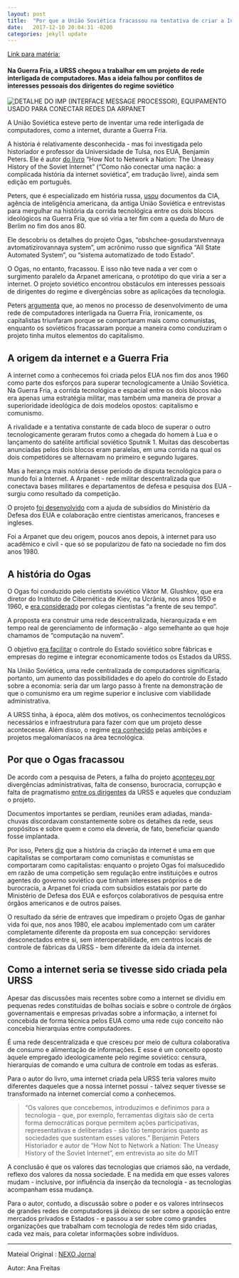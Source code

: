 ```yaml
---
layout: post
title:  "Por que a União Soviética fracassou na tentativa de criar a Internet"
date:   2017-12-10 20:04:31 -0200
categories: jekyll update
---
```



[Link para matéria:](https://www.nexojornal.com.br/expresso/2016/08/06/Por-que-a-Uni%C3%A3o-Sovi%C3%A9tica-fracassou-na-tentativa-de-criar-a-Internet) 


#### Na Guerra Fria, a URSS chegou a trabalhar em um projeto de rede interligada de computadores. Mas a ideia falhou por conflitos de interesses pessoais dos dirigentes do regime soviético

![DETALHE DO IMP (INTERFACE MESSAGE PROCESSOR), EQUIPAMENTO USADO PARA CONECTAR REDES DA ARPANET](https://www.nexojornal.com.br/incoming/imagens/ARPANET/ALTERNATES/LANDSCAPE_640/ARPANET)

A União Soviética esteve perto de inventar uma rede interligada de computadores, como a internet, durante a Guerra Fria.

A história é relativamente desconhecida - mas foi investigada pelo historiador e professor da Universidade de Tulsa, nos EUA, Benjamin Peters. Ele é autor [do livro](https://books.google.com.br/books?id=hrFIDAAAQBAJ&pg=PA276&lpg=PA276&dq=%22how+not+to+network+a+nation%22+%2B+pdf&source=bl&ots=wDY_z2Z6Gc&sig=p4CqgabBl5-wbYDuv-aV2m4lWzU&hl=pt-BR&sa=X&ved=0ahUKEwjO2f_D9qfOAhXHPpAKHcSfB9sQ6AEITTAI#v=onepage&q=%22how%20not%20to%20network%20a%20nation%22%20%2B%20pdf&f=false) “How Not to Network a Nation: The Uneasy History of the Soviet Internet” (“Como não conectar uma nação: a complicada história da internet soviética”, em tradução livre), ainda sem edição em português.

Peters, que é especializado em história russa, [usou](http://www.nature.com/nature/journal/v532/n7600/full/532438a.html) documentos da CIA, agência de inteligência americana, da antiga União Soviética e entrevistas para mergulhar na história da corrida tecnológica entre os dois blocos ideológicos na Guerra Fria, que só viria a ter fim com a queda do Muro de Berlim no fim dos anos 80.

Ele descobriu os detalhes do projeto Ogas, “obshchee-gosudarstvennaya avtomatizirovannaya system”, um acrônimo russo que significa “All State Automated System”, ou “sistema automatizado de todo Estado”.

O Ogas, no entanto, fracassou. E isso não teve nada a ver com o surgimento paralelo da Arpanet americana, o protótipo do que viria a ser a internet. O projeto soviético encontrou obstáculos em interesses pessoais de dirigentes do regime e divergências sobre as aplicações da tecnologia.

Peters [argumenta](https://mitpress.mit.edu/blog/five-minutes-benjamin-peters) que, ao menos no processo de desenvolvimento de uma rede de computadores interligada na Guerra Fria, ironicamente, os capitalistas triunfaram porque se comportaram mais como comunistas, enquanto os soviéticos fracassaram porque a maneira como conduziram o projeto tinha muitos elementos do capitalismo.

## A origem da internet e a Guerra Fria

A internet como a conhecemos foi criada pelos EUA nos fim dos anos 1960 como parte dos esforços para superar tecnologicamente a União Soviética. Na Guerra Fria, a corrida tecnológica e espacial entre os dois blocos não era apenas uma estratégia militar, mas também uma maneira de provar a superioridade ideológica de dois modelos opostos: capitalismo e comunismo.

A rivalidade e a tentativa constante de cada bloco de superar o outro tecnologicamente geraram frutos como a chegada do homem à Lua e o lançamento do satélite artificial soviético Sputnik 1. Muitas das descobertas anunciadas pelos dois blocos eram paralelas, em uma corrida na qual os dois competidores se alternavam no primeiro e segundo lugares.

Mas a herança mais notória desse período de disputa tecnológica para o mundo foi a Internet. A Arpanet - rede militar descentralizada que conectava bases militares e departamentos de defesa e pesquisa dos EUA - surgiu como resultado da competição.

O projeto [foi desenvolvido](https://mitpress.mit.edu/books/inventing-internet) com a ajuda de subsídios do Ministério da Defesa dos EUA e colaboração entre cientistas americanos, franceses e ingleses.

Foi a Arpanet que deu origem, poucos anos depois, à internet para uso acadêmico e civil - que só se popularizou de fato na sociedade no fim dos anos 1980.

## A história do Ogas

O Ogas foi conduzido pelo cientista soviético Viktor M. Glushkov, que era diretor do Instituto de Cibernética de Kiev, na Ucrânia, nos anos 1950 e 1960, e [era considerado](http://fsp.kpi.ua/wp-content/uploads/2016/02/Peters-Soviet-Internet-Paper-2015-11-19-.pdf?ae4cb4) por colegas cientistas “a frente de seu tempo”.

A proposta era construir uma rede descentralizada, hierarquizada e em tempo real de gerenciamento de informação - algo semelhante ao que hoje chamamos de “computação na nuvem”.

O objetivo [era facilitar](https://www.timeshighereducation.com/books/review-how-not-to-network-a-nation-benjamin-peters-mit-press) o controle do Estado soviético sobre fábricas e empresas do regime e integrar economicamente todos os Estados da URSS.

Na União Soviética, uma rede centralizada de computadores significaria, portanto, um aumento das possibilidades e do apelo do controle do Estado sobre a economia: seria dar um largo passo à frente na demonstração de que o comunismo era um regime superior e inclusive com viabilidade administrativa.

A URSS tinha, à época, além dos motivos, os conhecimentos tecnológicos necessários e infraestrutura para fazer com que um projeto desse acontecesse. Além disso, o regime [era conhecido](http://www.infoniac.com/hi-tech/top-10-inventions-made-in-ussr.html) pelas ambições e projetos megalomaníacos na área tecnológica.

## Por que o Ogas fracassou

De acordo com a pesquisa de Peters, a falha do projeto [aconteceu por](http://firstmonday.org/ojs/index.php/fm/article/view/6689/5482) divergências administrativas, falta de consenso, burocracia, corrupção e falta de pragmatismo [entre os dirigentes](http://www.eldiario.es/hojaderouter/internet/Union_Sovietica-URSS-internet-OGAS_0_527047944.html) da URSS e aqueles que conduziam o projeto.

Documentos importantes se perdiam, reuniões eram adiadas, manda-chuvas discordavam constantemente sobre os detalhes da rede, seus propósitos e sobre quem e como ela deveria, de fato, beneficiar quando fosse implantada.

Por isso, Peters [diz](http://opentranscripts.org/transcript/hearsay-culture-ben-peters-failed-soviet-internet/) que a história da criação da internet é uma em que capitalistas se comportaram como comunistas e comunistas se comportaram como capitalistas: enquanto o projeto Ogas foi malsucedido em razão de uma competição sem regulação entre instituições e outros agentes do governo soviético que tinham interesses próprios e de burocracia, a Arpanet foi criada com subsídios estatais por parte do Ministério de Defesa dos EUA e esforços colaborativos de pesquisa entre órgãos americanos e de outros países.

O resultado da série de entraves que impediram o projeto Ogas de ganhar vida foi que, nos anos 1980, ele acabou implementado com um caráter completamente diferente da proposta em sua concepção: servidores desconectados entre si, sem interoperabilidade, em centros locais de controle de fábricas da URSS - bem diferente da ideia da internet.

## Como a internet seria se tivesse sido criada pela URSS

Apesar das discussões mais recentes sobre como a internet se dividiu em pequenas redes constituídas de bolhas sociais e sobre o controle de órgãos governamentais e empresas privadas sobre a informação, a internet foi concebida de forma técnica pelos EUA como uma rede cujo conceito não concebia hierarquias entre computadores.

É uma rede descentralizada e que cresceu por meio de cultura colaborativa de consumo e alimentação de informações. E esse é um conceito oposto àquele empregado ideologicamente pelo regime soviético: censura, hierarquias de comando e uma cultura de controle em todas as esferas.

Para o autor do livro, uma internet criada pela URSS teria valores muito diferentes daqueles que a nossa internet possui - talvez sequer tivesse se transformado na internet comercial como a conhecemos.

>“Os valores que concebemos, introduzimos e definimos para a tecnologia - que, por exemplo, ferramentas digitais são de certa forma democráticas porque permitem ações participativas, representativas e deliberadas - são tão temporários quanto as sociedades que sustentam esses valores.” Benjamin Peters Historiador e autor de “How Not to Network a Nation: The Uneasy History of the Soviet Internet”, em entrevista ao site do MIT

A conclusão é que os valores das tecnologias que criamos são, na verdade, reflexo dos valores da nossa sociedade. E na medida em que esses valores mudam - inclusive, por influência da inserção da tecnologia - as tecnologias acompanham essa mudança.

Para o autor, contudo, a discussão sobre o poder e os valores intrínsecos de grandes redes de computadores já deixou de ser sobre a oposição entre mercados privados e Estados - e passou a ser sobre como grandes organizações que trabalham com tecnologia de redes têm sido criadas, cada vez mais, para coletar informações sobre indivíduos.

---
Mateial Original : [NEXO Jornal](https://www.nexojornal.com.br/expresso/2016/08/06/Por-que-a-Uni%C3%A3o-Sovi%C3%A9tica-fracassou-na-tentativa-de-criar-a-Internet)

Autor: Ana Freitas




